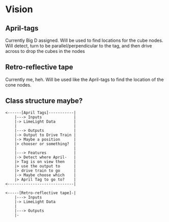 # Vision

## April-tags
Currently Big D assigned.
Will be used to find locations for the cube nodes. Will detect, turn to be parallel/perpendicular to the tag, and then drive across to drop the cubes in the nodes

## Retro-reflective tape
Currently me, heh.
Will be used like the April-tags to find the location of the cone nodes.

## Class structure maybe?
```
<------[April Tags]-----------|
	|---> Inputs              |
	|-> LimeLight Data        |
	|                         |
	|---> Outputs             |
	|-> Output to Drive Train |
	|-> Maybe a position      |
	|> chooser or something?  |
	|                         |
	|---> Features            |
	|-> Detect where April-   |
	|> Tag is on view then    |
	|> use the output to      |
	|> drive train to go      |
	|-> Maybe choose which    |
	|> April Tag to go to?    |
<-----------------------------|

<-----[Retro-reflective tape]-|
	|---> Inputs
	|-> LimeLight Data
	|
	|---> Outputs
	|-
```